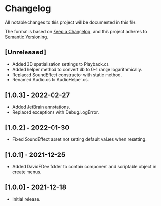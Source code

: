 # Changelog
All notable changes to this project will be documented in this file.

The format is based on [Keep a Changelog](https://keepachangelog.com/en/1.0.0/),
and this project adheres to [Semantic Versioning](https://semver.org/spec/v2.0.0.html).

## [Unreleased]
- Added 3D spatialisation settings to Playback.cs.
- Added helper method to convert db to 0-1 range logarithmically.
- Replaced SoundEffect constructor with static method.
- Renamed Audio.cs to AudioHelper.cs.

## [1.0.3] - 2022-02-27
- Added JetBrain annotations.
- Replaced exceptions with Debug.LogError.

## [1.0.2] - 2022-01-30
- Fixed SoundEffect asset not setting default values when resetting.

## [1.0.1] - 2021-12-25
- Added DavidFDev folder to contain component and scriptable object in create menus.

## [1.0.0] - 2021-12-18
- Initial release.